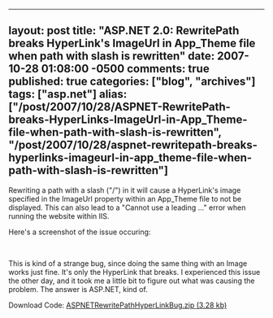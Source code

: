   ---
  layout: post
  title: "ASP.NET 2.0: RewritePath breaks HyperLink's ImageUrl in App_Theme file when path with slash is rewritten"
  date: 2007-10-28 01:08:00 -0500
  comments: true
  published: true
  categories: ["blog", "archives"]
  tags: ["asp.net"]
  alias: ["/post/2007/10/28/ASPNET-RewritePath-breaks-HyperLinks-ImageUrl-in-App_Theme-file-when-path-with-slash-is-rewritten", "/post/2007/10/28/aspnet-rewritepath-breaks-hyperlinks-imageurl-in-app_theme-file-when-path-with-slash-is-rewritten"]
  ---
<!-- more -->
<p>Rewriting&nbsp;a path with a slash ("/") in it will cause a HyperLink's image specified in the ImageUrl property within an App_Theme file to not be displayed. This can also lead to a "Cannot use a leading ..." error when running the website within IIS.</p>
<p>Here's a screenshot of the issue occuring:</p>
<p><img src="/image.axd?picture=ASPNETRewritePathHyperLinkBug.png" alt="" />&nbsp;</p>
<p>This is kind of a strange bug, since doing the same thing with an Image works just fine. It's only the HyperLink that breaks. I experienced this issue the other day, and it took me a little bit to figure out what was causing the problem. The answer is ASP.NET, kind of.</p>
<p>Download Code: <a rel="enclosure" href="/file.axd?file=ASPNETRewritePathHyperLinkBug.zip">ASPNETRewritePathHyperLinkBug.zip (3.28 kb)</a></p>
